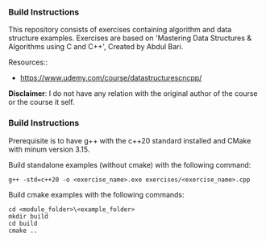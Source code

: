 ### Build Instructions

This repository consists of exercises containing algorithm and data structure examples.
Exercises are based on 'Mastering Data Structures & Algorithms using C and C++', Created by 
Abdul Bari.

Resources::
* https://www.udemy.com/course/datastructurescncpp/

**Disclaimer**: I do not have any relation with the original author of the course or the course it self.

### Build Instructions

Prerequisite is to have g++ with the c++20 standard installed and CMake with minum version 3.15.

Build standalone examples (without cmake) with the following command:
```
g++ -std=c++20 -o <exercise_name>.exe exercises/<exercise_name>.cpp
```

Build cmake examples with the following commands:
```
cd <module_folder>\<example_folder>
mkdir build 
cd build
cmake ..
```
